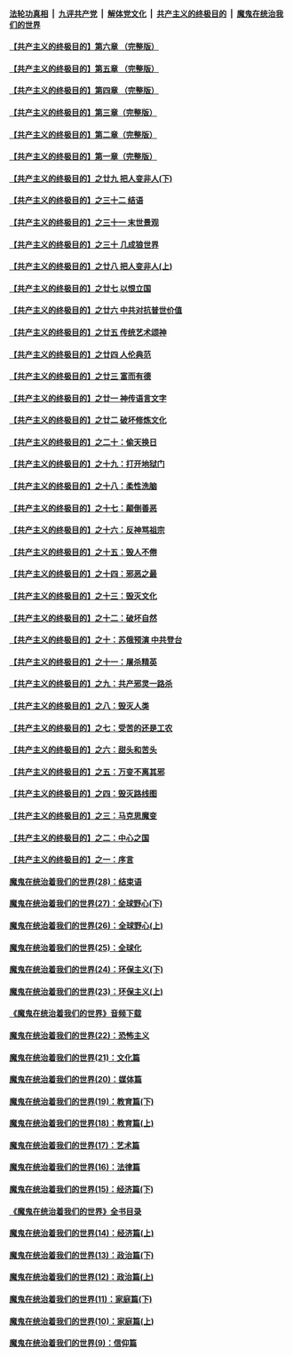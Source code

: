 ####  [法轮功真相](../../../../basic/blob/master/README.md?t=09140926) &nbsp;|&nbsp; [九评共产党](../../../../9ping.md/blob/master/README.md?t=09140926) &nbsp;|&nbsp; [解体党文化](../../../../jtdwh.md/blob/master/README.md?t=09140926)  &nbsp;|&nbsp; [共产主义的终极目的](../../../../gczydzjmd.md/blob/master/README.md?t=09140926) &nbsp;|&nbsp; [魔鬼在统治我们的世界](../../../../mgztzwmdsj.md/blob/master/README.md?t=09140926) 

#### [【共产主义的终极目的】第六章 （完整版）](../pages/nsc422/n11428913.md?t=09140926) 

#### [【共产主义的终极目的】第五章 （完整版）](../pages/nsc422/n11428912.md?t=09140926) 

#### [【共产主义的终极目的】第四章 （完整版）](../pages/nsc422/n11428907.md?t=09140926) 

#### [【共产主义的终极目的】第三章（完整版）](../pages/nsc422/n11428848.md?t=09140926) 

#### [【共产主义的终极目的】第二章（完整版）](../pages/nsc422/n11428831.md?t=09140926) 

#### [【共产主义的终极目的】第一章（完整版）](../pages/nsc422/n11417651.md?t=09140926) 

#### [【共产主义的终极目的】之廿九 把人变非人(下)](../pages/nsc422/n11344140.md?t=09140926) 

#### [【共产主义的终极目的】之三十二 结语](../pages/nsc422/n11360535.md?t=09140926) 

#### [【共产主义的终极目的】之三十一 末世景观](../pages/nsc422/n11351129.md?t=09140926) 

#### [【共产主义的终极目的】之三十 几成狼世界](../pages/nsc422/n11348280.md?t=09140926) 

#### [【共产主义的终极目的】之廿八 把人变非人(上)](../pages/nsc422/n11340492.md?t=09140926) 

#### [【共产主义的终极目的】之廿七 以恨立国](../pages/nsc422/n11336944.md?t=09140926) 

#### [【共产主义的终极目的】之廿六 中共对抗普世价值](../pages/nsc422/n11324785.md?t=09140926) 

#### [【共产主义的终极目的】之廿五 传统艺术颂神](../pages/nsc422/n11296396.md?t=09140926) 

#### [【共产主义的终极目的】之廿四 人伦典范](../pages/nsc422/n11296397.md?t=09140926) 

#### [【共产主义的终极目的】之廿三 富而有德](../pages/nsc422/n11283598.md?t=09140926) 

#### [【共产主义的终极目的】之廿一 神传语言文字](../pages/nsc422/n11263265.md?t=09140926) 

#### [【共产主义的终极目的】之廿二 破坏修炼文化](../pages/nsc422/n11245728.md?t=09140926) 

#### [【共产主义的终极目的】之二十：偷天换日](../pages/nsc422/n11238846.md?t=09140926) 

#### [【共产主义的终极目的】之十九：打开地狱门](../pages/nsc422/n11206376.md?t=09140926) 

#### [【共产主义的终极目的】之十八：柔性洗脑](../pages/nsc422/n11199994.md?t=09140926) 

#### [【共产主义的终极目的】之十七：颠倒善恶](../pages/nsc422/n11179782.md?t=09140926) 

#### [【共产主义的终极目的】之十六：反神骂祖宗](../pages/nsc422/n11166798.md?t=09140926) 

#### [【共产主义的终极目的】之十五：毁人不倦](../pages/nsc422/n11166792.md?t=09140926) 

#### [【共产主义的终极目的】之十四：邪恶之最](../pages/nsc422/n11150249.md?t=09140926) 

#### [【共产主义的终极目的】之十三：毁灭文化](../pages/nsc422/n11135227.md?t=09140926) 

#### [【共产主义的终极目的】之十二：破坏自然](../pages/nsc422/n11135214.md?t=09140926) 

#### [【共产主义的终极目的】之十：苏俄预演 中共登台](../pages/nsc422/n11118424.md?t=09140926) 

#### [【共产主义的终极目的】之十一：屠杀精英](../pages/nsc422/n11118442.md?t=09140926) 

#### [【共产主义的终极目的】之九：共产邪灵一路杀](../pages/nsc422/n11114139.md?t=09140926) 

#### [【共产主义的终极目的】之八：毁灭人类](../pages/nsc422/n11108503.md?t=09140926) 

#### [【共产主义的终极目的】之七：受苦的还是工农](../pages/nsc422/n11101809.md?t=09140926) 

#### [【共产主义的终极目的】之六：甜头和苦头](../pages/nsc422/n11096971.md?t=09140926) 

#### [【共产主义的终极目的】之五：万变不离其邪](../pages/nsc422/n11091285.md?t=09140926) 

#### [【共产主义的终极目的】之四：毁灭路线图](../pages/nsc422/n11086284.md?t=09140926) 

#### [【共产主义的终极目的】之三：马克思魔变](../pages/nsc422/n11061941.md?t=09140926) 

#### [【共产主义的终极目的】之二：中心之国](../pages/nsc422/n11047728.md?t=09140926) 

#### [【共产主义的终极目的】之一：序言](../pages/nsc422/n11086077.md?t=09140926) 

#### [魔鬼在统治着我们的世界(28)：结束语](../pages/nsc422/n10936246.md?t=09140926) 

#### [魔鬼在统治着我们的世界(27)：全球野心(下)](../pages/nsc422/n10928319.md?t=09140926) 

#### [魔鬼在统治着我们的世界(26)：全球野心(上)](../pages/nsc422/n10900318.md?t=09140926) 

#### [魔鬼在统治着我们的世界(25)：全球化](../pages/nsc422/n10788205.md?t=09140926) 

#### [魔鬼在统治着我们的世界(24)：环保主义(下)](../pages/nsc422/n10695307.md?t=09140926) 

#### [魔鬼在统治着我们的世界(23)：环保主义(上)](../pages/nsc422/n10688613.md?t=09140926) 

#### [《魔鬼在统治着我们的世界》音频下载](../pages/nsc422/n10635553.md?t=09140926) 

#### [魔鬼在统治着我们的世界(22)：恐怖主义](../pages/nsc422/n10614727.md?t=09140926) 

#### [魔鬼在统治着我们的世界(21)：文化篇](../pages/nsc422/n10597706.md?t=09140926) 

#### [魔鬼在统治着我们的世界(20)：媒体篇](../pages/nsc422/n10586579.md?t=09140926) 

#### [魔鬼在统治着我们的世界(19)：教育篇(下)](../pages/nsc422/n10564808.md?t=09140926) 

#### [魔鬼在统治着我们的世界(18)：教育篇(上)](../pages/nsc422/n10526970.md?t=09140926) 

#### [魔鬼在统治着我们的世界(17)：艺术篇](../pages/nsc422/n10499093.md?t=09140926) 

#### [魔鬼在统治着我们的世界(16)：法律篇](../pages/nsc422/n10485969.md?t=09140926) 

#### [魔鬼在统治着我们的世界(15)：经济篇(下)](../pages/nsc422/n10469975.md?t=09140926) 

#### [《魔鬼在统治着我们的世界》全书目录](../pages/nsc422/n10464261.md?t=09140926) 

#### [魔鬼在统治着我们的世界(14)：经济篇(上)](../pages/nsc422/n10457370.md?t=09140926) 

#### [魔鬼在统治着我们的世界(13)：政治篇(下)](../pages/nsc422/n10448270.md?t=09140926) 

#### [魔鬼在统治着我们的世界(12)：政治篇(上)](../pages/nsc422/n10444576.md?t=09140926) 

#### [魔鬼在统治着我们的世界(11)：家庭篇(下)](../pages/nsc422/n10440961.md?t=09140926) 

#### [魔鬼在统治着我们的世界(10)：家庭篇(上)](../pages/nsc422/n10435448.md?t=09140926) 

#### [魔鬼在统治着我们的世界(9)：信仰篇](../pages/nsc422/n10432159.md?t=09140926) 

